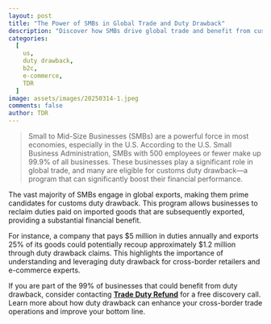 ```yaml
---
layout: post
title: "The Power of SMBs in Global Trade and Duty Drawback"
description: "Discover how SMBs drive global trade and benefit from customs duty drawback. Learn about duty refunds and international duty reclaim for cross-border retailers."
categories:
  [
    us,
    duty drawback,
    b2c,
    e-commerce,
    TDR
  ]
image: assets/images/20250314-1.jpeg
comments: false
author: TDR
---
```

> Small to Mid-Size Businesses (SMBs) are a powerful force in most economies, especially in the U.S. According to the U.S. Small Business Administration, SMBs with 500 employees or fewer make up 99.9% of all businesses. These businesses play a significant role in global trade, and many are eligible for customs duty drawback—a program that can significantly boost their financial performance.

The vast majority of SMBs engage in global exports, making them prime candidates for customs duty drawback. This program allows businesses to reclaim duties paid on imported goods that are subsequently exported, providing a substantial financial benefit.

For instance, a company that pays $5 million in duties annually and exports 25% of its goods could potentially recoup approximately $1.2 million through duty drawback claims. This highlights the importance of understanding and leveraging duty drawback for cross-border retailers and e-commerce experts.

If you are part of the 99% of businesses that could benefit from duty drawback, consider contacting [**Trade Duty Refund**](https://tradedutyrefund.com/make-an-appointment.html?utm_source=Blog&utm_medium=Link&utm_campaign=20250314Article) for a free discovery call. Learn more about how duty drawback can enhance your cross-border trade operations and improve your bottom line.